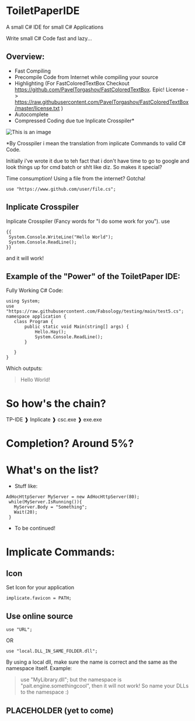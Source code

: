 # ToiletPaperIDE
A small C# IDE for small C# Applications


Write small C# Code fast and lazy...


## Overview:
 - Fast Compiling
 - Precompile Code from Internet while compiling your source
 - Highlighting (For FastColoredTextBox Checkout https://github.com/PavelTorgashov/FastColoredTextBox. Epic! License -> https://raw.githubusercontent.com/PavelTorgashov/FastColoredTextBox/master/license.txt )
 - Autocomplete
 - Compressed Coding due tue Inplicate Crosspiler*
 
 ![This is an image](https://raw.githubusercontent.com/Paitorocxon/ToiletPaperIDE/main/TP_IDE.gif)
 
 
 *By Crosspiler i mean the translation from inplicate Commands to valid C# Code.

Initially i've wrote it due to teh fact that i don't have time to go to google and look things up for cmd batch or sh!t like diz.
So makes it special?

Time consumption!
Using a file from the internet? Gotcha!
```
use "https://www.github.com/user/file.cs";
```
## Inplicate Crosspiler
Inplicate Crosspiler (Fancy words for "I do some work for you").
use
```
{{
 System.Console.WriteLine("Hello World");
 System.Console.ReadLine();
}}
 ```
 and it will work!
 
 
 ## Example of the "Power" of the ToiletPaper IDE:
 Fully Working C# Code:
 ```
using System;
use "https://raw.githubusercontent.com/Fabsology/testing/main/test5.cs";
namespace application {
    class Program {
        public static void Main(string[] args) {
            Hello.Hay();
            System.Console.ReadLine();
        }
       
    }
} 
 ```
 Which outputs:
 > Hello World!
 
 # So how's the chain?
 TP-IDE ❱ Inplicate ❱ csc.exe ❱ exe.exe
 
 
 # Completion? Around 5%?
 
 
 # What's on the list?
  - Stuff like:
   ```
   AdHocHttpServer MyServer = new AdHocHttpServer(80);
    while(MyServer.IsRunning()){
      MyServer.Body = "Something";
      Wait(20);
    }
   ```
  - To be continued!


 # Implicate Commands:
 
 ## Icon
Set Icon for your application
```
implicate.favicon = PATH;
```


 ## Use online source
```
use "URL";
```
OR
```
use "local.DLL_IN_SAME_FOLDER.dll";
```
By using a local dll, make sure the name is correct and the same as the namespace itself.
Example:
> use "MyLibrary.dll";
but the namespace is "pait.engine.somethingcool",
then it will not work! So name your DLLs to the namespace :)



 ## PLACEHOLDER (yet to come)
